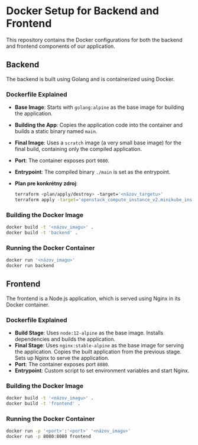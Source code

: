 # Docker Setup for Backend and Frontend

This repository contains the Docker configurations for both the backend and frontend components of our application.

## Backend

The backend is built using Golang and is containerized using Docker.

### Dockerfile Explained

- **Base Image**: Starts with `golang:alpine` as the base image for building the application.
- **Building the App**: Copies the application code into the container and builds a static binary named `main`.
- **Final Image**: Uses a `scratch` image (a very small base image) for the final build, containing only the compiled application.
- **Port**: The container exposes port `9080`.
- **Entrypoint**: The compiled binary `./main` is set as the entrypoint.

- **Plan pre konkrétny zdroj**: 
  ```sh
  terraform <plan/apply/destroy> -target='<názov_targetu>'
  terraform apply -target='openstack_compute_instance_v2.minikube_instance'

### Building the Docker Image

  ```sh
  docker build -t '<názov_imagu>' .
  docker build -t 'backend' .
  ```

### Running the Docker Container

  ```sh
  docker run '<názov_imagu>'
  docker run backend
  ```

## Frontend

The frontend is a Node.js application, which is served using Nginx in its Docker container.

### Dockerfile Explained

- **Build Stage**: Uses `node:12-alpine` as the base image. Installs dependencies and builds the application.
- **Final Stage**: Uses `nginx:stable-alpine` as the base image for serving the application. Copies the built application from the previous stage. Sets up Nginx to serve the application.
- **Port**: The container exposes port `8080`.
- **Entrypoint**: Custom script to set environment variables and start Nginx.

### Building the Docker Image

  ```sh
  docker build -t '<názov_imagu>' .
  docker build -t 'frontend' .
  ```

### Running the Docker Container

  ```sh
  docker run -p '<port>':'<port>' '<názov_imagu>'
  docker run -p 8080:8080 frontend
  ```
